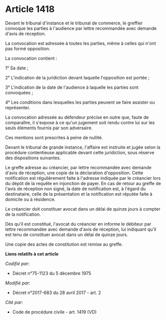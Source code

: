 # Article 1418

Devant le tribunal d'instance et le tribunal de commerce, le greffier convoque les parties à l'audience par lettre
recommandée avec demande d'avis de réception.

La convocation est adressée à toutes les parties, même à celles qui n'ont pas formé opposition.

La convocation contient :

1° Sa date ;

2° L'indication de la juridiction devant laquelle l'opposition est portée ;

3° L'indication de la date de l'audience à laquelle les parties sont convoquées ;

4° Les conditions dans lesquelles les parties peuvent se faire assister ou représenter.

La convocation adressée au défendeur précise en outre que, faute de comparaître, il s'expose à ce qu'un jugement soit rendu
contre lui sur les seuls éléments fournis par son adversaire.

Ces mentions sont prescrites à peine de nullité.

Devant le tribunal de grande instance, l'affaire est instruite et jugée selon la procédure contentieuse applicable devant
cette juridiction, sous réserve des dispositions suivantes.

Le greffe adresse au créancier, par lettre recommandée avec demande d'avis de réception, une copie de la déclaration
d'opposition. Cette notification est régulièrement faite à l'adresse indiquée par le créancier lors du dépôt de la requête en
injonction de payer. En cas de retour au greffe de l'avis de réception non signé, la date de notification est, à l'égard du
destinataire, celle de la présentation et la notification est réputée faite à domicile ou à résidence.

Le créancier doit constituer avocat dans un délai de quinze jours à compter de la notification.

Dès qu'il est constitué, l'avocat du créancier en informe le débiteur par lettre recommandée avec demande d'avis de
réception, lui indiquant qu'il est tenu de constituer avocat dans un délai de quinze jours.

Une copie des actes de constitution est remise au greffe.

**Liens relatifs à cet article**

_Codifié par_:

  - Décret n°75-1123 du 5 décembre 1975

_Modifié par_:

  - Décret n°2017-683 du 28 avril 2017 - art. 2

_Cité par_:

  - Code de procédure civile - art. 1419 (VD)
